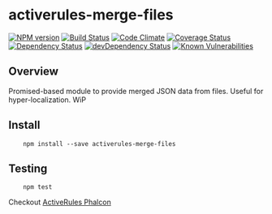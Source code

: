 # activerules-merge-files

[![NPM version](https://img.shields.io/npm/v/activerules-merge-files.svg)](https://www.npmjs.com/package/activerules-merge-files)
[![Build Status](https://travis-ci.org/bwinkers/activerules-merge-files.svg?branch=master)](https://travis-ci.org/bwinkers/activerules-merge-files)
[![Code Climate](https://codeclimate.com/github/bwinkers/activerules-merge-files/badges/gpa.svg)](https://codeclimate.com/github/bwinkers/activerules-merge-files)
[![Coverage Status](https://img.shields.io/coveralls/bwinkers/activerules-merge-files.svg)](https://coveralls.io/github/bwinkers/activerules-merge-files)
[![Dependency Status](https://img.shields.io/david/bwinkers/activerules-merge-files.svg?label=deps)](https://david-dm.org/bwinkers/activerules-merge-files)
[![devDependency Status](https://img.shields.io/david/dev/bwinkers/activerules-merge-files.svg?label=devDeps)](https://david-dm.org/bwinkers/activerules-merge-files#info=devDependencies)
[![Known Vulnerabilities](https://snyk.io/test/github/bwinkers/activerules-merge-files/badge.svg)](https://snyk.io/test/github/bwinkers/activerules-merge-files)


## Overview

Promised-based module to provide merged JSON data from files. Useful for hyper-localization.
WiP


## Install 

```
    npm install --save activerules-merge-files
```

## Testing

```
    npm test
```
Checkout [ActiveRules Phalcon](https://github.com/bwinkers/docker-php7-phalcon)

